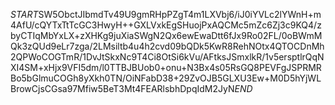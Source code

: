 $START$SW5ObctJIbmdTv49U9gmRHpPZgT4m1LXVbj6/iJ0iYVLc2lYWnH+m4AfU/cQYTxTtTcGC3HwyH++GXLVxkEgSHuojPxAQCMc5mZc6Zj3c9KQ4/zbyCTIqMbYxLX+zXHKg9juXiaSWgN2Qx6ewEwaDtt6fJx9Ro02FL/0oBWmMQk3zQUd9eLr7zga/2LMsiltb4u4h2cvd09bQDk5KwR8RehNOtx4QTOCDnMh2QPWoCOGTmR/1DvJtSkxNc9T4Ci8OtSi6kVu/AFtksJSmxlkR/1v5ersptlrQqNXI4SM+xHjx9VFI5dm/l0TTBJBUob0+onu+N3Bx4s05RsGQ8PEVFgJSPRMRBo5bGlmuCOGh8yXkh0TN/OiNFabD38+29ZvOJB5GLXU3Ew+M0D5hYjWLBrowCjsCGsa97Mfiw5BeT3Mt4FEARlsbhDpqIdM2JyN$END$